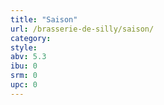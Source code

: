 ```yaml
---
title: "Saison"
url: /brasserie-de-silly/saison/
category: 
style: 
abv: 5.3
ibu: 0
srm: 0
upc: 0
---
```


